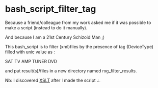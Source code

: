 # bash_script_filter_tag

Because a friend/colleague from my work asked me if it was possible to make a script (instead to do it manually).

And because I am a 21st Century Schizoid Man  ;) 

This bash_script is to filter (xml)files by the presence of tag (DeviceType) filled with unic value as :

<DeviceType>SAT</DeviceType>
<DeviceType>TV</DeviceType>
<DeviceType>AMP</DeviceType>
<DeviceType>TUNER</DeviceType>
<DeviceType>DVD</DeviceType>

and put result(s)/files in a new directory named rxg_filter_results.

Nb: I discovered <a href="https://en.wikipedia.org/wiki/XSLT">XSLT</a> after I made the script .:.
